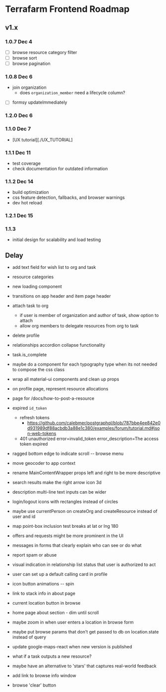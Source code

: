 # Terrafarm Frontend Roadmap

## v1.x

### 1.0.7 Dec 4

- [ ] browse resource category filter
- [ ] browse sort
- [ ] browse pagination

### 1.0.8 Dec 6

- join organization
  - does `organization_member` need a lifecycle column?
- [ ] formsy updateImmediately

### 1.2.0 Dec 6

### 1.1.0 Dec 7

- [UX tutorial][./UX_TUTORIAL]

### 1.1.1 Dec 11

- test coverage
- check documentation for outdated information

### 1.1.2 Dec 14

- build optimization
- css feature detection, fallbacks, and browser warnings
- dev hot reload

### 1.2.1 Dec 15

### 1.1.3

- initial design for scalability and load testing

## Delay

- add text field for wish list to org and task
- resource categories
- new loading component
- transitions on app header and item page header
- attach task to org
  - if user is member of organization and author of task, show option to attach
  - allow org members to delegate resources from org to task
- delete profile

- relationships accordion collapse functionality
- task.is_complete
- maybe do a component for each typography type when its not needed to compose the css class
- wrap all material-ui components and clean up props
- on profile page, represent resource allocations

- page for /docs/how-to-post-a-resource
- expired `id_token`
  - refresh tokens
    - https://github.com/calebmer/postgraphql/blob/787bbe4ee842e0d931989df88acbdb3a88e1c380/examples/forum/tutorial.md#json-web-tokens
  - 401 unauthorized error=invalid_token error_description=The access token expired
- ragged bottom edge to indicate scroll -- browse menu
- move geocoder to app context
- rename MainContentWrapper props left and right to be more descriptive

- search results make the right arrow icon 3d
- description multi-line text inputs can be wider
- login/logout icons with rectangles instead of circles
- maybe use currentPerson on createOrg and createResource instead of user and id

- map point-box inclusion test breaks at lat or lng 180
- offers and requests might be more prominent in the UI
- messages in forms that clearly explain who can see or do what
- report spam or abuse
- visual indication in relationship list status that user is authorized to act
- user can set up a default calling card in profile
- icon button animations -- spin

- link to stack info in about page
- current location button in browse
- home page about section - dim until scroll
- maybe zoom in when user enters a location in browse form
- maybe put browse params that don't get passed to db on location.state instead of query
- update google-maps-react when new version is published

- what if a task outputs a new resource?
- maybe have an alternative to 'stars' that captures real-world feedback
- add link to browse info window
- browse 'clear' button
